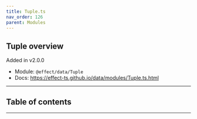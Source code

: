 ```yaml
---
title: Tuple.ts
nav_order: 126
parent: Modules
---
```


## Tuple overview

Added in v2.0.0

- Module: `@effect/data/Tuple`
- Docs: https://effect-ts.github.io/data/modules/Tuple.ts.html

---

<h2 class="text-delta">Table of contents</h2>

---

